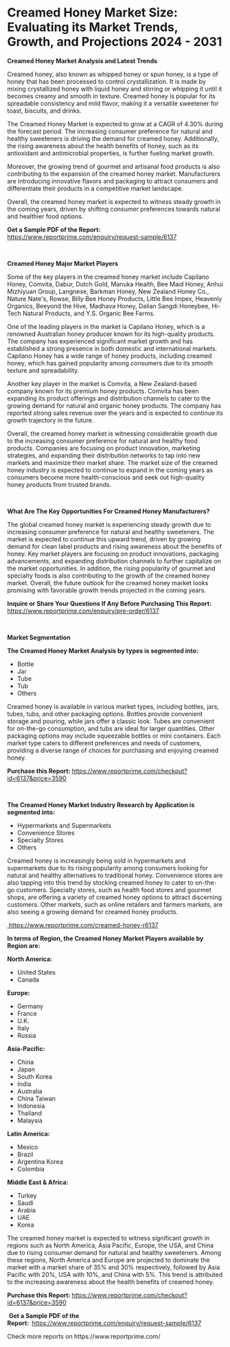 <p><h1>Creamed Honey Market Size: Evaluating its Market Trends, Growth, and Projections 2024 - 2031</h1></p><p><strong>Creamed Honey Market Analysis and Latest Trends</strong></p>
<p><p>Creamed honey, also known as whipped honey or spun honey, is a type of honey that has been processed to control crystallization. It is made by mixing crystallized honey with liquid honey and stirring or whipping it until it becomes creamy and smooth in texture. Creamed honey is popular for its spreadable consistency and mild flavor, making it a versatile sweetener for toast, biscuits, and drinks.</p><p>The Creamed Honey Market is expected to grow at a CAGR of 4.30% during the forecast period. The increasing consumer preference for natural and healthy sweeteners is driving the demand for creamed honey. Additionally, the rising awareness about the health benefits of honey, such as its antioxidant and antimicrobial properties, is further fueling market growth.</p><p>Moreover, the growing trend of gourmet and artisanal food products is also contributing to the expansion of the creamed honey market. Manufacturers are introducing innovative flavors and packaging to attract consumers and differentiate their products in a competitive market landscape.</p><p>Overall, the creamed honey market is expected to witness steady growth in the coming years, driven by shifting consumer preferences towards natural and healthier food options.</p></p>
<p><strong>Get a Sample PDF of the Report:&nbsp;</strong> <a href="https://www.reportprime.com/enquiry/request-sample/6137">https://www.reportprime.com/enquiry/request-sample/6137</a></p>
<p>&nbsp;</p>
<p><strong>Creamed Honey Major Market Players</strong></p>
<p><p>Some of the key players in the creamed honey market include Capilano Honey, Comvita, Dabur, Dutch Gold, Manuka Health, Bee Maid Honey, Anhui Mizhiyuan Group, Langnese, Barkman Honey, New Zealand Honey Co., Nature Nate's, Rowse, Billy Bee Honey Products, Little Bee Impex, Heavenly Organics, Beeyond the Hive, Madhava Honey, Dalian Sangdi Honeybee, Hi-Tech Natural Products, and Y.S. Organic Bee Farms.</p><p>One of the leading players in the market is Capilano Honey, which is a renowned Australian honey producer known for its high-quality products. The company has experienced significant market growth and has established a strong presence in both domestic and international markets. Capilano Honey has a wide range of honey products, including creamed honey, which has gained popularity among consumers due to its smooth texture and spreadability.</p><p>Another key player in the market is Comvita, a New Zealand-based company known for its premium honey products. Comvita has been expanding its product offerings and distribution channels to cater to the growing demand for natural and organic honey products. The company has reported strong sales revenue over the years and is expected to continue its growth trajectory in the future.</p><p>Overall, the creamed honey market is witnessing considerable growth due to the increasing consumer preference for natural and healthy food products. Companies are focusing on product innovation, marketing strategies, and expanding their distribution networks to tap into new markets and maximize their market share. The market size of the creamed honey industry is expected to continue to expand in the coming years as consumers become more health-conscious and seek out high-quality honey products from trusted brands.</p></p>
<p>&nbsp;</p>
<p><strong>What Are The Key Opportunities For Creamed Honey Manufacturers?</strong></p>
<p><p>The global creamed honey market is experiencing steady growth due to increasing consumer preference for natural and healthy sweeteners. The market is expected to continue this upward trend, driven by growing demand for clean label products and rising awareness about the benefits of honey. Key market players are focusing on product innovations, packaging advancements, and expanding distribution channels to further capitalize on the market opportunities. In addition, the rising popularity of gourmet and specialty foods is also contributing to the growth of the creamed honey market. Overall, the future outlook for the creamed honey market looks promising with favorable growth trends projected in the coming years.</p></p>
<p><strong>Inquire or Share Your Questions If Any Before Purchasing This Report:</strong> <a href="https://www.reportprime.com/enquiry/pre-order/6137">https://www.reportprime.com/enquiry/pre-order/6137</a></p>
<p>&nbsp;</p>
<p><strong>Market Segmentation</strong></p>
<p><strong>The Creamed Honey Market Analysis by types is segmented into:</strong></p>
<p><ul><li>Bottle</li><li>Jar</li><li>Tube</li><li>Tub</li><li>Others</li></ul></p>
<p><p>Creamed honey is available in various market types, including bottles, jars, tubes, tubs, and other packaging options. Bottles provide convenient storage and pouring, while jars offer a classic look. Tubes are convenient for on-the-go consumption, and tubs are ideal for larger quantities. Other packaging options may include squeezable bottles or mini containers. Each market type caters to different preferences and needs of customers, providing a diverse range of choices for purchasing and enjoying creamed honey.</p></p>
<p><strong>Purchase this Report:&nbsp;</strong><a href="https://www.reportprime.com/checkout?id=6137&price=3590">https://www.reportprime.com/checkout?id=6137&price=3590</a></p>
<p>&nbsp;</p>
<p><strong>The Creamed Honey Market Industry Research by Application is segmented into:</strong></p>
<p><ul><li>Hypermarkets and Supermarkets</li><li>Convenience Stores</li><li>Specialty Stores</li><li>Others</li></ul></p>
<p><p>Creamed honey is increasingly being sold in hypermarkets and supermarkets due to its rising popularity among consumers looking for natural and healthy alternatives to traditional honey. Convenience stores are also tapping into this trend by stocking creamed honey to cater to on-the-go customers. Specialty stores, such as health food stores and gourmet shops, are offering a variety of creamed honey options to attract discerning customers. Other markets, such as online retailers and farmers markets, are also seeing a growing demand for creamed honey products.</p></p>
<p><a href="https://www.reportprime.com/creamed-honey-r6137">&nbsp;https://www.reportprime.com/creamed-honey-r6137</a></p>
<p><strong>In terms of Region, the Creamed Honey Market Players available by Region are:</strong></p>
<p>
    <p> <strong> North America: </strong>
        <ul>
            <li>United States</li>
            <li>Canada</li>
        </ul>
        </p> 
    <p> <strong> Europe: </strong>
        <ul>
            <li>Germany</li>
            <li>France</li>
            <li>U.K.</li>
            <li>Italy</li>
            <li>Russia</li>
        </ul>
        </p> 
    <p> <strong> Asia-Pacific: </strong>
        <ul>
            <li>China</li>
            <li>Japan</li>
            <li>South Korea</li>
            <li>India</li>
            <li>Australia</li>
            <li>China Taiwan</li>
            <li>Indonesia</li>
            <li>Thailand</li>
            <li>Malaysia</li>
        </ul>
        </p> 
    <p> <strong> Latin America: </strong>
        <ul>
            <li>Mexico</li>
            <li>Brazil</li>
            <li>Argentina Korea</li>
            <li>Colombia</li>
        </ul>
        </p> 
    <p> <strong> Middle East & Africa: </strong>
        <ul>
            <li>Turkey</li>
            <li>Saudi</li>
            <li>Arabia</li>
            <li>UAE</li>
            <li>Korea</li>
        </ul>
    </p>
    </p>
<p><p>The creamed honey market is expected to witness significant growth in regions such as North America, Asia Pacific, Europe, the USA, and China due to rising consumer demand for natural and healthy sweeteners. Among these regions, North America and Europe are projected to dominate the market with a market share of 35% and 30% respectively, followed by Asia Pacific with 20%, USA with 10%, and China with 5%. This trend is attributed to the increasing awareness about the health benefits of creamed honey.</p></p>
<p><strong>Purchase this Report: </strong><a href="https://www.reportprime.com/checkout?id=6137&price=3590">https://www.reportprime.com/checkout?id=6137&price=3590</a></p>
<p>&nbsp;<strong>Get a Sample PDF of the Report:&nbsp;&nbsp;</strong><a href="https://www.reportprime.com/enquiry/request-sample/6137">https://www.reportprime.com/enquiry/request-sample/6137</a></p>
<p><strong></strong></p>
<p>Check more reports on https://www.reportprime.com/</p>